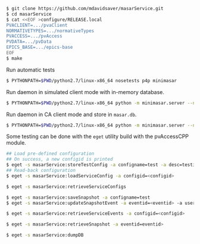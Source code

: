 
```sh
$ git clone https://github.com/mdavidsaver/masarService.git
$ cd masarService
$ cat <<EOF >configure/RELEASE.local
PVACLIENT=.../pvaClient
NORMATIVETYPES=.../normativeTypes
PVACCESS=.../pvAccess
PVDATA=.../pvData
EPICS_BASE=.../epics-base
EOF
$ make
```

Run automatic tests

```sh
$ PYTHONPATH=$PWD/python2.7/linux-x86_64 nosetests p4p minimasar
```

Run daemon in simulated client mode with in-memory database.

```sh
$ PYTHONPATH=$PWD/python2.7/linux-x86_64 python -m minimasar.server --name masarService -L DEBUG ':memory:' -G sim
```

Run daemon in CA client mode and store in ```masar.db```.

```sh
$ PYTHONPATH=$PWD/python2.7/linux-x86_64 python -m minimasar.server --name masarService -L DEBUG masar.db -G ca
```

Some testing can be done with the ```eget``` utility build with the pvAccessCPP module.

```sh
## Load pre-defined configuration
## On success, a new configid is printed
$ eget -s masarService:storeTestConfig -a configname=test -a desc=testing
## Read-back configuration
$ eget -s masarService:loadServiceConfig -a configid=<configid>

$ eget -s masarService:retrieveServiceConfigs

$ eget -s masarService:saveSnapshot -a configname=test
$ eget -s masarService:updateSnapshotEvent -a eventid=<eventid> -a user=me -a desc=snap

$ eget -s masarService:retrieveServiceEvents -a configid=<configid>

$ eget -s masarService:retrieveSnapshot -a eventid=eventid>

$ eget -s masarService:dumpDB
```
